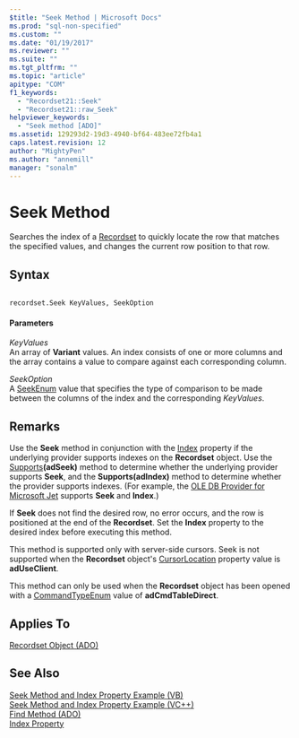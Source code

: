```yaml
---
$title: "Seek Method | Microsoft Docs"
ms.prod: "sql-non-specified"
ms.custom: ""
ms.date: "01/19/2017"
ms.reviewer: ""
ms.suite: ""
ms.tgt_pltfrm: ""
ms.topic: "article"
apitype: "COM"
f1_keywords: 
  - "Recordset21::Seek"
  - "Recordset21::raw_Seek"
helpviewer_keywords: 
  - "Seek method [ADO]"
ms.assetid: 129293d2-19d3-4940-bf64-483ee72fb4a1
caps.latest.revision: 12
author: "MightyPen"
ms.author: "annemill"
manager: "sonalm"
---
```

# Seek Method
Searches the index of a [Recordset](../../../ado/reference/ado-api/recordset-object-ado.md) to quickly locate the row that matches the specified values, and changes the current row position to that row.  
  
## Syntax  
  
```  
  
recordset.Seek KeyValues, SeekOption  
```  
  
#### Parameters  
 *KeyValues*  
 An array of **Variant** values. An index consists of one or more columns and the array contains a value to compare against each corresponding column.  
  
 *SeekOption*  
 A [SeekEnum](../../../ado/reference/ado-api/seekenum.md) value that specifies the type of comparison to be made between the columns of the index and the corresponding *KeyValues*.  
  
## Remarks  
 Use the **Seek** method in conjunction with the [Index](../../../ado/reference/ado-api/index-property.md) property if the underlying provider supports indexes on the **Recordset** object. Use the [Supports](../../../ado/reference/ado-api/supports-method.md)**(adSeek)** method to determine whether the underlying provider supports **Seek**, and the **Supports(adIndex)** method to determine whether the provider supports indexes. (For example, the [OLE DB Provider for Microsoft Jet](../../../ado/guide/appendixes/microsoft-ole-db-provider-for-microsoft-jet.md) supports **Seek** and **Index**.)  
  
 If **Seek** does not find the desired row, no error occurs, and the row is positioned at the end of the **Recordset**. Set the **Index** property to the desired index before executing this method.  
  
 This method is supported only with server-side cursors. Seek is not supported when the **Recordset** object's [CursorLocation](../../../ado/reference/ado-api/cursorlocation-property-ado.md) property value is **adUseClient**.  
  
 This method can only be used when the **Recordset** object has been opened with a [CommandTypeEnum](../../../ado/reference/ado-api/commandtypeenum.md) value of **adCmdTableDirect**.  
  
## Applies To  
 [Recordset Object (ADO)](../../../ado/reference/ado-api/recordset-object-ado.md)  
  
## See Also  
 [Seek Method and Index Property Example (VB)](../../../ado/reference/ado-api/seek-method-and-index-property-example-vb.md)   
 [Seek Method and Index Property Example (VC++)](../../../ado/reference/ado-api/seek-method-and-index-property-example-vc.md)   
 [Find Method (ADO)](../../../ado/reference/ado-api/find-method-ado.md)   
 [Index Property](../../../ado/reference/ado-api/index-property.md)